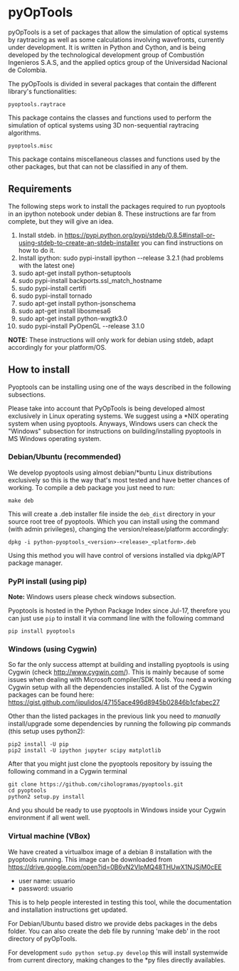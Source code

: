 # pyOpTools

pyOpTools is a set of packages that allow the simulation of optical systems by raytracing as well as some calculations involving wavefronts, currently under development. It is written in Python and Cython, and is being developed by the technological development group of Combustión Ingenieros S.A.S, and the applied optics group of the Universidad Nacional de Colombia.

The pyOpTools is divided in several packages that contain the different library's functionalities:

    pyoptools.raytrace

This package contains the classes and functions used to perform the simulation of optical systems using 3D non-sequential raytracing algorithms. 

    pyoptools.misc

This package contains miscellaneous classes and functions used by the other packages, but that can not be classified in any of them. 

## Requirements

The following steps work to install the packages required to run pyoptools in an ipython notebook under debian 8. These
instructions are far from complete, but they will give an idea.

1. Install stdeb. in 
https://pypi.python.org/pypi/stdeb/0.8.5#install-or-using-stdeb-to-create-an-stdeb-installer you can find instructions 
on how to do it.
2. Install ipython: sudo pypi-install ipython --release 3.2.1 (had problems with the latest one)
3. sudo apt-get install python-setuptools
4. sudo pypi-install backports.ssl_match_hostname
5. sudo pypi-install certifi
6. sudo pypi-install tornado
7. sudo apt-get install python-jsonschema
8. sudo apt-get install libosmesa6
9. sudo apt-get install python-wxgtk3.0
10. sudo pypi-install PyOpenGL --release 3.1.0

**NOTE:** These instructions will only work for debian using stdeb, adapt accordingly for your platform/OS.

## How to install

Pyoptools can be installing using one of the ways described in the following subsections.
 
Please take into account that PyOpTools is being developed almost exclusively in Linux operating systems. We suggest 
using a *NIX operating system when using pyoptools. Anyways, Windows users can check the "Windows" subsection for 
instructions on building/installing pyoptools in MS Windows operating system.

### Debian/Ubuntu (recommended)
We develop pyoptools using almost debian/*buntu Linux distributions exclusively so this is the way that's most tested 
and have better chances of working. To compile a deb package you just need to run:

    make deb

This will create a .deb installer file inside the `deb_dist` directory in your source root tree of pyoptools. Which you
can install using the command (with admin privileges), changing the version/release/platform accordingly:

    dpkg -i python-pyoptools_<version>-<release>_<platform>.deb

Using this method you will have control of versions installed via dpkg/APT package manager.

### PyPI install (using pip)

**Note:** Windows users please check windows subsection. 

Pyoptools is hosted in the Python Package Index since Jul-17, therefore you can just use `pip` to install it via command
line with the following command

    pip install pyoptools

### Windows (using Cygwin)

So far the only success attempt at building and installing pyoptools is using Cygwin (check http://www.cygwin.com/). This is mainly because of some 
issues when dealing with Microsoft compiler/SDK tools. You need a working Cygwin setup with all the dependencies 
installed. A list of the Cygwin packages can be found here: https://gist.github.com/ijpulidos/47155ace496d8945b02846b1cfabec27

Other than the listed packages in the previous link you need to _manually_ install/upgrade some dependencies by running
the following pip commands (this setup uses python2):

    pip2 install -U pip
    pip2 install -U ipython jupyter scipy matplotlib

After that you might just clone the pyoptools repository by issuing the following command in a Cygwin terminal

    git clone https://github.com/cihologramas/pyoptools.git
    cd pyoptools
    python2 setup.py install
    
And you should be ready to use pyoptools in Windows inside your Cygwin environment if all went well.

### Virtual machine (VBox)

We have created a virtualbox image of a debian 8 installation with the pyoptools running. This image can be downloaded from https://drive.google.com/open?id=0B6vN2VIpMQ48THUwX1NJSjM0cEE

* user name: usuario
* password: usuario

This is to help people interested in testing this tool, while the documentation and installation instructions get updated.


For Debian/Ubuntu based distro we provide debs packages in the debs folder. You
can also create the deb file by running 'make deb' in the root directory of pyOpTools.

For development `sudo python setup.py develop` this will install systemwide from current directory, making changes to the *py files directly availables.